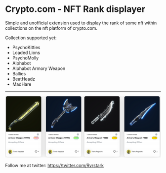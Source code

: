 # Crypto.com - NFT Rank displayer

Simple and unofficial extension used to display the rank of some nft within collections on the nft platform of crypto.com.

Collection supported yet:
* PsychoKitties
* Loaded Lions
* PsychoMolly
* Alphabot
* Alphabot Armory Weapon
* Ballies
* BeatHeadz
* MadHare

---------------

![result](other/sample.png)

Follow me at twitter: https://twitter.com/Ryrstark
